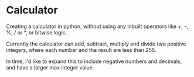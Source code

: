 # Calculator
Creating a calculator in python, without using any inbuilt operators like +, -, %, / or *, or bitwise logic.

Currently the calculator can add, subtract, multiply and divide two positive integers, where each number and the result are less than 255.

In time, I'd like to expand this to include negative numbers and decimals, and have a larger max integer value.

